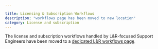 ```yaml
---

title: Licensing & Subscription Workflows
description: "workflows page has been moved to new location"
category: License and subscription
---
```


The license and subscription workflows handled by L&R-focused Support Engineers
have been moved to a [dedicated L&R workflows page](../license-and-renewals/workflows).
